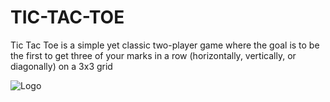 # TIC-TAC-TOE

Tic Tac Toe is a simple yet classic two-player game where the goal is to be the first to get three of your marks in a row (horizontally, vertically, or diagonally) on a 3x3 grid

![Logo](https://cdn-icons-png.flaticon.com/128/15269/15269855.png)


